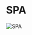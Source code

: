 # SPA

![SPA](https://user-images.githubusercontent.com/94755517/192146470-a5456a71-783c-49a2-b65d-ca90d6b97169.gif)

